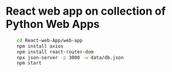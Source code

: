 # React web app on collection of Python Web Apps

```bash
    cd React-web-App/web-app
    npm install axios
    npm install react-router-dom
    npx json-server -p 3000 -w data/db.json
    npm start
```
